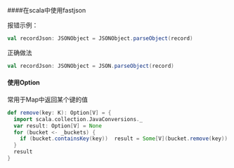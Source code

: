 

####在scala中使用fastjson

报错示例：

```scala
val recordJson: JSONObject = JSONObject.parseObject(record)
```

正确做法

```scala
val recordJson: JSONObject = JSON.parseObject(record)
```

#### 使用Option

常用于Map中返回某个键的值

```scala
def remove(key: K): Option[V] = {
  import scala.collection.JavaConversions._
  var result: Option[V] = None
  for (bucket <- _buckets) {
    if (bucket.containsKey(key))  result = Some[V](bucket.remove(key))
  }
  result
}
```

